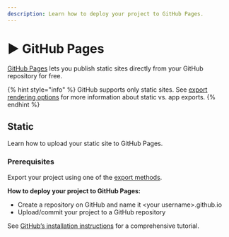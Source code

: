 ```yaml
---
description: Learn how to deploy your project to GitHub Pages.
---
```


# ▶️ GitHub Pages

[GitHub Pages](https://docs.github.com/en/pages/getting-started-with-github-pages/about-github-pages) lets you publish static sites directly from your GitHub repository for free.

{% hint style="info" %}
GitHub supports only static sites. See [export rendering options](./#export-rendering-options) for more information about static vs. app exports.
{% endhint %}

## Static

Learn how to upload your static site to GitHub Pages.

### Prerequisites

Export your project using one of the [export methods](./#exporting).

**How to deploy your project to GitHub Pages:**

* Create a repository on GitHub and name it \<your username>.github.io
* Upload/commit your project to a GitHub repository

See [GitHub’s installation instructions](https://pages.github.com/) for a comprehensive tutorial.
